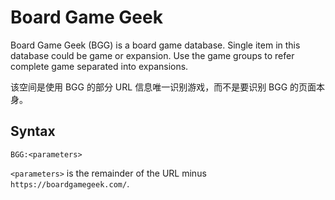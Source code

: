 # Board Game Geek

Board Game Geek (BGG) is a board game database. Single item in this database could be game or expansion. Use the game groups to  refer complete game separated into expansions.

该空间是使用 BGG 的部分 URL 信息唯一识别游戏，而不是要识别 BGG 的页面本身。

## Syntax

```text
BGG:<parameters>
```

`<parameters>` is the remainder of the URL minus `https://boardgamegeek.com/`.
